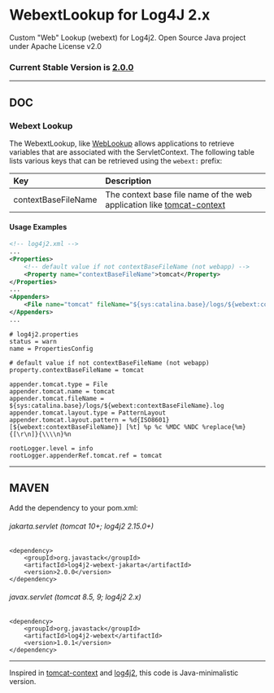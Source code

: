 # WebextLookup for Log4J 2.x

Custom "Web" Lookup (webext) for Log4j2. Open Source Java project under Apache License v2.0

### Current Stable Version is [2.0.0](https://search.maven.org/#search|ga|1|g%3Aorg.javastack%20a%3Alog4j2-webext-jakarta)

---

## DOC

### Webext Lookup

The WebextLookup, like [WebLookup](https://logging.apache.org/log4j/2.0/manual/lookups.html#WebLookup) allows applications to retrieve variables that are associated with the ServletContext. The following table lists various keys that can be retrieved using the `webext:` prefix:

| Key                 | Description |
| :------------------ | :---------- |
| contextBaseFileName | The context base file name of the web application like [tomcat-context](https://tomcat.apache.org/tomcat-10.1-doc/config/context.html#Naming) |

#### Usage Examples

```xml
<!-- log4j2.xml -->
...
<Properties>
    <!-- default value if not contextBaseFileName (not webapp) -->
    <Property name="contextBaseFileName">tomcat</Property>
</Properties>
...
<Appenders>
    <File name="tomcat" fileName="${sys:catalina.base}/logs/${webext:contextBaseFileName}.log"/>
</Appenders>
...
```

```properties
# log4j2.properties 
status = warn
name = PropertiesConfig

# default value if not contextBaseFileName (not webapp)
property.contextBaseFileName = tomcat

appender.tomcat.type = File
appender.tomcat.name = tomcat
appender.tomcat.fileName = ${sys:catalina.base}/logs/${webext:contextBaseFileName}.log
appender.tomcat.layout.type = PatternLayout
appender.tomcat.layout.pattern = %d{ISO8601} [${webext:contextBaseFileName}] [%t] %p %c %MDC %NDC %replace{%m}{[\r\n]}{\\\\n}%n

rootLogger.level = info
rootLogger.appenderRef.tomcat.ref = tomcat
```

---

## MAVEN

Add the dependency to your pom.xml:

###### jakarta.servlet (tomcat 10+; log4j2 2.15.0+)

    <dependency>
        <groupId>org.javastack</groupId>
        <artifactId>log4j2-webext-jakarta</artifactId>
        <version>2.0.0</version>
    </dependency>

###### javax.servlet (tomcat 8.5, 9; log4j2 2.x)

    <dependency>
        <groupId>org.javastack</groupId>
        <artifactId>log4j2-webext</artifactId>
        <version>1.0.1</version>
    </dependency>

---
Inspired in [tomcat-context](https://tomcat.apache.org/tomcat-10.1-doc/config/context.html#Naming) and [log4j2](https://logging.apache.org/log4j/2.0/manual/lookups.html#WebLookup), this code is Java-minimalistic version.
